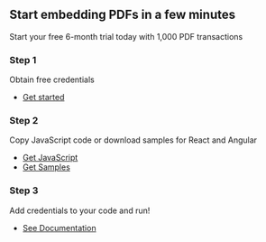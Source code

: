<TitleBlock slots="heading, text" theme="light" className="titleBlock-align-left" />

## Start embedding PDFs in a few minutes

Start your free 6-month trial today with 1,000 PDF transactions




<TextBlock slots="heading, text, buttons" width="33%" theme="light" className="align-left horizontal-align" />

### Step 1

Obtain free credentials

* [Get started](/src/pages/gettingstarted.md)



<TextBlock slots="heading, text, buttons" width="33%" theme="light"  className="align-left horizontal-align"/>

### Step 2

Copy JavaScript code or download samples for React and Angular

* [Get JavaScript](https://www.adobe.com/go/pdfembedapi_docs)
* [Get Samples](https://github.com/adobe/pdf-embed-api-samples)

<TextBlock slots="heading, text, buttons" width="33%" theme="light"  className="align-left horizontal-align"/>

### Step 3

Add credentials to your code and run!

* [See Documentation](https://www.adobe.com/go/pdfembedapi_docs)
